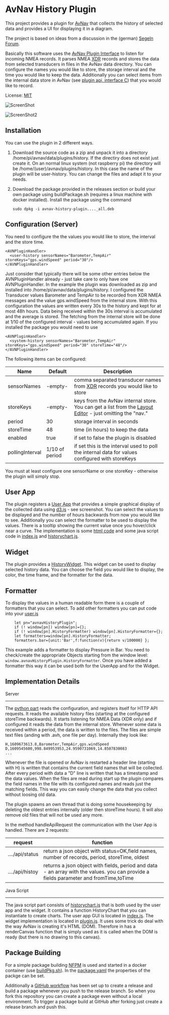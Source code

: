 AvNav History Plugin
===========================

This project provides a plugin for [AvNav](https://www.wellenvogel.net/software/avnav/docs/beschreibung.html?lang=en) 
that collects the history of selected data and provides a UI for displaying it in a diagram.

The project is based on ideas from a discussion in the (german) [Segeln Forum](https://www.segeln-forum.de/board194-boot-technik/board35-elektrik-und-elektronik/board195-open-boat-projects-org/p2243721-arduino-nmea0183-barometer/#post2243721).

Basically this software uses the [AvNav Plugin Interface](https://www.wellenvogel.net/software/avnav/docs/hints/plugins.html?lang=en)
to listen for incoming NMEA records. It parses NMEA [XDR](https://gpsd.gitlab.io/gpsd/NMEA.html#_xdr_transducer_measurement) records
and stores the data from selected transducers in files in the AvNav data directory. You can configure the names you would like to store, 
the storage interval and the time you would like to keep the data.
Additionally you can select items from the internal data store in AvNav (see [plugin api, interface C](https://www.wellenvogel.net/software/avnav/docs/hints/plugins.html?lang=en#h2:pluginpy)) 
that you would like to record. 

License: [MIT](LICENSE.md)

![ScreenShot](doc/Screenshot.png)


![ScreenShot2](doc/Screenshot-widget.png)

Installation
------------
You can use the plugin in 2 different ways.
1.  Download the source code as a zip and unpack it into a directory /home/pi/avnav/data/plugins/history.
    If the directiry does not exist just create it. On an normal linux system (not raspberry pi) the directory will be /home/(user)/avnav/plugins/history.
    In this case the name of the plugin will be user-history. You can change the files and adapt it to your needs.

1.  Download the package provided in the releases section or build your own package using buildPackage.sh (requires a linux machine with docker installed). Install the package using the command
    ```
    sudo dpkg -i avnav-history-plugin...._all.deb
    ```

Configuration (Server)
-------------
You need to configure the the values you would like to store, the interval and the store time.
```
<AVNPluginHandler>
  <user-history sensorNames="Barometer,TempAir" storeKeys="gps.windSpeed" period="30"/>
</AVNPluginHandler>
```
Just consider that typically there will be some other entries below the AVNPluginHandler already - just take care to only have one AVNPluginHandler.
In the example the plugin was downloaded as zip and installed into /home/pi/avnav/data/plugins/history.
I configured the Transducer values Barometer and TempAir to be recorded from XDR NMEA messages and the value gps.windSpeed from the internal store.
With this configuration the values are written every 30s to the history and kept for at most 48h hours. 
Data being received within the 30s interval is accumulated and the average is stored.
The fetching from the internal store will be done at 1/10 of the configured interval - values being accumulated again.
If you installed the package you would need to use
```
<AVNPluginHandler>
  <system-history sensorNames="Barometer,TempAir" storeKeys="gps.windSpeed" period="30" storeTime="48"/>
</AVNPluginHandler>
```

The following items can be configured:

Name | Default | Description
-----|---------|----------
sensorNames | -empty- | comma separated transducer names from [XDR](https://gpsd.gitlab.io/gpsd/NMEA.html#_xdr_transducer_measurement) records you would like to store
storeKeys | -empty- | keys from the AvNav internal store. You can get a list from the [Layout Editor](https://www.wellenvogel.net/software/avnav/docs/hints/layouts.html?lang=en#h2:LayoutEditor) - just omitting the "nav."
period | 30 | storage interval in seconds
storeTime | 48 | time (in hours) to keep the data
enabled | true | if set to false the plugin is disabled
pollingInterval | 1/10 of period | if set this is the interval used to poll the internal data for values configured with storeKeys

You must at least configure one sensorName or one storeKey - otherwise the plugin will simply stop.

User App
--------
The plugin registers a [User App](https://www.wellenvogel.net/software/avnav/docs/userdoc/addonconfigpage.html?lang=en#h1:ConfigurationofUserApps)
that provides a simple graphical display of the collected data using [d3.js](https://d3js.org/) - see screenshot.
You can select the values to be displayed and the number of hours backwards from now you would like to see.
Additionally you can select the formatter to be used to display the values.
There is a tooltip showing the current value once you hover/click near a curve.
The implementation is some [html code](index.html) and some java script code in [index.js](index.js) and 
[historychart.js](historychart.js). 

Widget
------
The plugin provides a [HistoryWidget](plugin.js).
This widget can be used to display selected history data. You can choose the field you would like to display, the color, the time frame,
and the formatter for the data. 

Formatter
---------
To display the values in a human readable form there is a couple of formatters that you can select. 
To add other formatters you can put code into your [user.js](https://www.wellenvogel.net/software/avnav/docs/hints/userjs.html?lang=en)
```
    let pn="avnavHistoryPlugin";
    if (! window[pn]) window[pn]={};
    if (! window[pn].HistoryFormatter) window[pn].HistoryFormatter={};
    let formatters=window[pn].HistoryFormatter;
    formatters.bar={unit:'Bar',f:function(v){return v/100000} };
``` 
This example adds a formatter to display Pressure in Bar. You need to check/create the appropriate Objects starting from the window level:
`window.avnavHistoryPlugin.HistoryFormatter`.
Once you have added a formatter this way it can be used both for the UserApp and for the Widget.

Implementation Details
----------------------

Server
______

The [python part](plugin.py) reads the configuration, and registers itself for HTTP API requests.
It reads the available history files (starting at the configured storeTime backwards).
It starts listening for NMEA Data (XDR only) and if configured it reads the data from the internal store.
Whenever some data is received within a period, the data is written to the files.
The files are simple text files (anding with .avh, one file per day). Internally they look like:
```
H,1609673613.8,Barometer,TempAir,gps.windSpeed
D,1609545600,998.849953953,24.9590731069,14.8507830083
...
```
Whenever the file is opened or AvNav is restarted a header line (starting with H) is written that contains the current field names that will be collected.
After every period with data a "D" line is written that has a timestamp and the data values.
When the files are read during start up the plugin compares the field names in the file with its configured names and reads 
just the matching fields. This way you can easily change the data that you collect without loosing old data.
  
The plugin spawns an own thread that is doing some housekeeping by deleting the oldest entries internally (older then storeTime hours).
It will also remove old files that will not be used any more.
 
In the method handleApiRequest the communication with the User App is handled. There are 2 requests:

request | function
--------|---------
..../api/status | return a json object with status=OK,field names, number of records, period, storeTime, oldest
..../api/histoy | returns a json object with fields, period and data - an array with the values. you can provide a fields parameter and fromTime,toTime
      
Java Script
___________

The java script part consists of [historychart.js](historychart.js) that is both used by the user app and the widget.
It contains a function HistoryChart that you can instantiate to create charts.
The user app GUI is located in [index.js](index.js).
The widget implementation is located in [plugin.js](plugin.js). It uses some trick do deal with the way AvNav is creating 
it's HTML (DOM). Therefore in has a renderCanvas function that is simply used as it is called when the DOM is ready 
(but there is no drawing to this canvas).              

Package Building
----------------
For a simple package building [NFPM](https://nfpm.goreleaser.com/) is used and started in a docker container (use [buildPkg.sh](buildPkg.sh)). In the [package.yaml](package.yaml) the properties of the packge can be set. 

Additionally a [GitHub workflow](.github/workflows/createPackage.yml) has been set up to create a release and build a package whenever you push to the release branch.
So when you fork this repository you can create a package even without a local environment.
To trigger a package build at GitHub after forking just create a release branch and push this.
